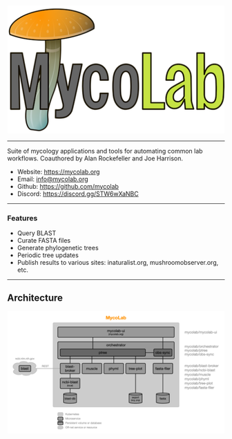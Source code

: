 ![architecture](images/logo-s.png)  

----
Suite of mycology applications and tools for automating common lab workflows.
Coauthored by Alan Rockefeller and Joe Harrison.

- Website: https://mycolab.org
- Email: <info@mycolab.org>
- Github: https://github.com/mycolab
- Discord: https://discord.gg/STW6wXaNBC

----
### Features

- Query BLAST
- Curate FASTA files
- Generate phylogenetic trees
- Periodic tree updates
- Publish results to various sites: inaturalist.org, mushroomobserver.org, etc.

----
## Architecture
![architecture](images/architecture.png)